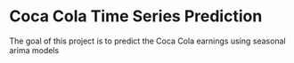 # Coca Cola Time Series Prediction
The goal of this project is to predict the Coca Cola earnings using seasonal arima models
